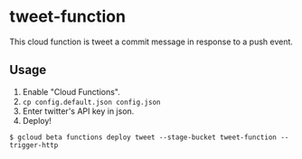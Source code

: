 # tweet-function

This cloud function is tweet a commit message in response to a push event.

## Usage

1. Enable "Cloud Functions".
2. ```cp config.default.json config.json```
3. Enter twitter's API key in json.
4. Deploy!
  ```
  $ gcloud beta functions deploy tweet --stage-bucket tweet-function --trigger-http
  ```
